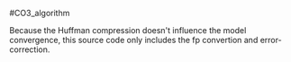 #CO3_algorithm

Because the Huffman compression doesn't influence the model convergence, this source code only includes the fp convertion and error-correction.
